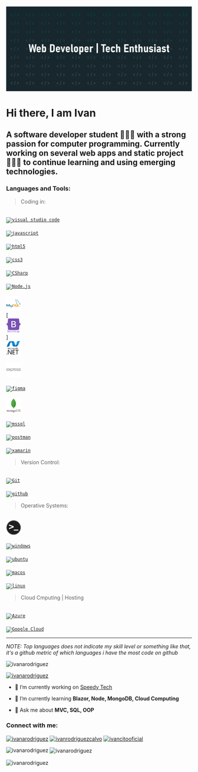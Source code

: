 ![](https://raw.githubusercontent.com/IvanARodriguez/IvanARodriguez/main/bannerReadme.png)


# Hi there, I am Ivan

## A software developer student 👨🏻‍🎓 with a strong passion for computer programming. Currently working on several web apps and static project 👨🏻‍💻 to continue learning and using emerging technologies.

### Languages and Tools:

> Coding in:

[<code>
<img alt="visual studio code" width="40px" src="https://img.icons8.com/fluent/240/000000/visual-studio-code-2019.png" />
</code>](https://code.visualstudio.com/)
[<code>
<img alt="javascript" width="40px" src="https://img.icons8.com/color/240/000000/javascript.png" />
</code>](https://developer.mozilla.org/en-US/docs/Web/JavaScript)
[<code>
<img alt="html5" width="40px" src="https://img.icons8.com/color/240/000000/html-5.png">
</code>](https://developer.mozilla.org/en-US/docs/Web/HTML)
[<code>
<img alt="css3" width="40px" src="https://img.icons8.com/color/240/000000/css3.png">
</code>](https://developer.mozilla.org/en-US/docs/Web/CSS)
[<code>
<img alt="CSharp" width="40px" src="https://img.icons8.com/color/48/000000/c-sharp-logo-2.png">
</code>](https://docs.microsoft.com/en-us/azure/?product=popular)
[<code>
<img alt="Node.js" width="40px" src="https://img.icons8.com/color/240/000000/nodejs.png">
</code>](https://nodejs.org/en/)
[<code>
<img src="https://raw.githubusercontent.com/devicons/devicon/master/icons/mysql/mysql-original-wordmark.svg" alt="mysql" width="40" height="40"/>
</code>](https://dev.mysql.com/)
[<code>
<img src="https://raw.githubusercontent.com/devicons/devicon/master/icons/bootstrap/bootstrap-plain-wordmark.svg" alt="bootstrap" width="40" height="40"/>
</code>]
[<code>
<img src="https://raw.githubusercontent.com/devicons/devicon/master/icons/dot-net/dot-net-original-wordmark.svg" alt="dotnet" width="40" height="40"/>
</code>](https://dotnet.microsoft.com/)
[<code>
<img src="https://raw.githubusercontent.com/devicons/devicon/master/icons/express/express-original-wordmark.svg" alt="express" width="40" height="40"/>
</code>](https://expressjs.com)
[<code>
 <img src="https://www.vectorlogo.zone/logos/figma/figma-icon.svg" alt="figma" width="40" height="40"/>
</code>](https://figma.com)
[<code>
  <img src="https://raw.githubusercontent.com/devicons/devicon/master/icons/mongodb/mongodb-original-wordmark.svg" alt="mongodb" width="40" height="40"/>
</code>](https://www.mongodb.com)
[<code>
   <img src="https://www.svgrepo.com/show/303229/microsoft-sql-server-logo.svg" alt="mssql" width="40" height="40"/>
</code>](https://www.microsoft.com/en-us/sql-server)
[<code>
  <img src="https://www.vectorlogo.zone/logos/getpostman/getpostman-icon.svg" alt="postman" width="40" height="40"/>
</code>](https://www.postman.com)
[<code>
  <img src="https://raw.githubusercontent.com/detain/svg-logos/780f25886640cef088af994181646db2f6b1a3f8/svg/xamarin.svg" alt="xamarin" width="40" height="40"/> 
</code>](https://dotnet.microsoft.com/en-us/apps/xamarin)

> Version Control:

[<code>
<img alt="Git" width="40px" src="https://img.icons8.com/color/240/000000/git.png">
</code>](https://git-scm.com/)
[<code>
<img alt="github" width="40px" src="https://img.icons8.com/ios-glyphs/240/ffffff/github.png">
</code>](https://github.com/)

> Operative Systems:

[<code>
<img alt="terminal" width="40px" src="https://raw.githubusercontent.com/github/explore/80688e429a7d4ef2fca1e82350fe8e3517d3494d/topics/terminal/terminal.png">
</code>](https://docs.microsoft.com/en-us/windows/terminal/)
[<code>
<img alt="windows" width="40px" src="https://img.icons8.com/color/240/000000/windows-10.png">
</code>](https://www.microsoft.com/en-us/windows)
[<code>
<img alt="ubuntu" width="40px" src="https://img.icons8.com/color/96/000000/ubuntu--v1.png">
</code>](https://ubuntu.com/)
[<code>
<img alt="macos" width="40px" src="https://img.icons8.com/officel/160/000000/mac-logo.png">
</code>](https://developer.apple.com/macos/)
[<code>
<img alt="linux" width="40px" src="https://img.icons8.com/color/96/000000/linux.png">
</code>](https://www.kernel.org/)
  
> Cloud Cmputing | Hosting  

[<code>
<img alt="Azure" width="40px" src="https://swimburger.net/media/ppnn3pcl/azure.png">
</code>](https://docs.microsoft.com/en-us/azure/?product=popular)
[<code>
<img alt="Google Cloud" width="40px" src="https://play-lh.googleusercontent.com/RyoQTmHnxsxPYabsETmWVXHtLorVh_yOO48hsdv2VmI-Uki4qt5c5vV1cicJODV56A4">
</code>](https://cloud.google.com/)

---

_NOTE: Top languages does not indicate my skill level or something like that, it's a github metric of which languages i have the most code on github_

<p align="left"> <img src="https://komarev.com/ghpvc/?username=ivanarodriguez&label=Profile%20views&color=0e75b6&style=flat" alt="ivanarodriguez" /> </p>

<p align="left"> <a href="https://twitter.com/ivanarodriguez" target="blank"><img src="https://img.shields.io/twitter/follow/ivanarodriguez?logo=twitter&style=for-the-badge" alt="ivanarodriguez" /></a> </p>

- 🔭 I’m currently working on [Speedy Tech](https://www.speedtechrd.com/)

- 🌱 I’m currently learning **Blazor, Node, MongoDB, Cloud Computing**

- 💬 Ask me about **MVC, SQL, OOP**

<h3 align="left">Connect with me:</h3>
<p align="left">
<a href="https://twitter.com/ivanarodriguez" target="blank"><img align="center" src="https://raw.githubusercontent.com/rahuldkjain/github-profile-readme-generator/master/src/images/icons/Social/twitter.svg" alt="ivanarodriguez" height="30" width="40" /></a>
<a href="https://linkedin.com/in/ivanrodriguezcalvo" target="blank"><img align="center" src="https://raw.githubusercontent.com/rahuldkjain/github-profile-readme-generator/master/src/images/icons/Social/linked-in-alt.svg" alt="ivanrodriguezcalvo" height="30" width="40" /></a>
<a href="https://instagram.com/ivancitooficial" target="blank"><img align="center" src="https://raw.githubusercontent.com/rahuldkjain/github-profile-readme-generator/master/src/images/icons/Social/instagram.svg" alt="ivancitooficial" height="30" width="40" /></a>
</p>


<p><img align="left" src="https://github-readme-stats.vercel.app/api/top-langs?username=ivanarodriguez&show_icons=true&locale=en&layout=compact" alt="ivanarodriguez" /></p>

<p>&nbsp;<img align="center" src="https://github-readme-stats.vercel.app/api?username=ivanarodriguez&show_icons=true&locale=en" alt="ivanarodriguez" /></p>

<p><img align="center" src="https://github-readme-streak-stats.herokuapp.com/?user=ivanarodriguez&" alt="ivanarodriguez" /></p>


<!--
**IvanARodriguez/IvanARodriguez** is a ✨ _special_ ✨ repository because its `README.md` (this file) appears on your GitHub profile.
-->
